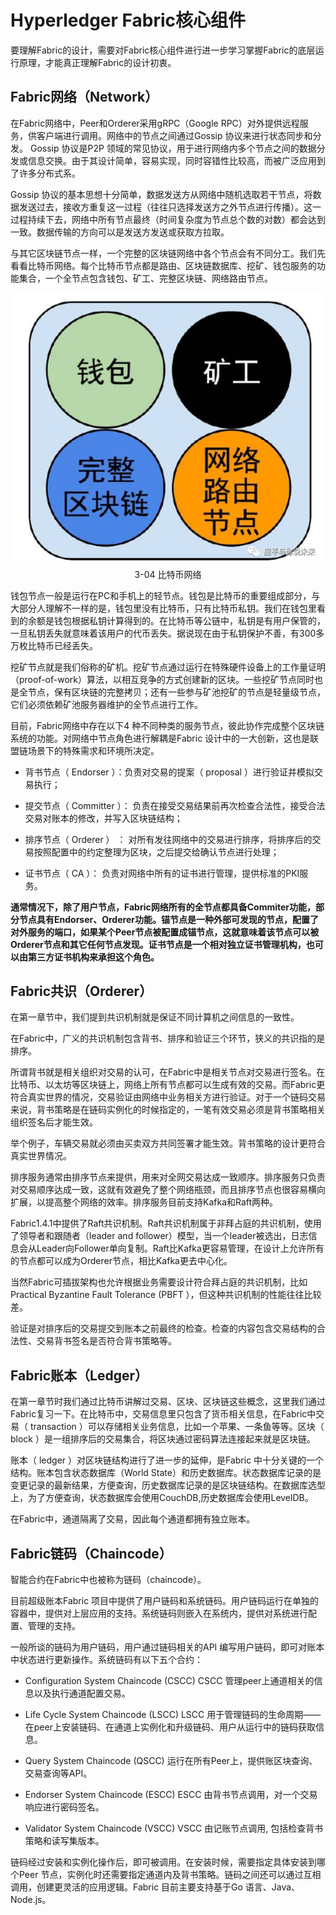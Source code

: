 # Hyperledger Fabric核心组件

要理解Fabric的设计，需要对Fabric核心组件进行进一步学习掌握Fabric的底层运行原理，才能真正理解Fabric的设计初衷。

## Fabric网络（Network）

在Fabric网络中，Peer和Orderer采用gRPC（Google RPC）对外提供远程服务，供客户端进行调用。网络中的节点之间通过Gossip 协议来进行状态同步和分发。
Gossip 协议是P2P 领域的常见协议，用于进行网络内多个节点之间的数据分发或信息交换。由于其设计简单，容易实现，同时容错性比较高，而被广泛应用到了许多分布式系。

Gossip 协议的基本思想十分简单，数据发送方从网络中随机选取若干节点，将数据发送过去，接收方重复这一过程（往往只选择发送方之外节点进行传播）。这一过程持续下去，网络中所有节点最终（时间复杂度为节点总个数的对数）都会达到一致。数据传输的方向可以是发送方发送或获取方拉取。

与其它区块链节点一样，一个完整的区块链网络中各个节点会有不同分工。我们先看看比特币网络。每个比特币节点都是路由、区块链数据库、挖矿、钱包服务的功能集合，一个全节点包含钱包、矿工、完整区块链、网络路由节点。

<div align=center>


![比特币网络](./pic/bitcoin_peers.png)  
3-04 比特币网络
</div>
钱包节点一般是运行在PC和手机上的轻节点。钱包是比特币的重要组成部分，与大部分人理解不一样的是，钱包里没有比特币，只有比特币私钥。我们在钱包里看到的余额是钱包根据私钥计算得到的。在比特币等公链中，私钥是有用户保管的，一旦私钥丢失就意味着该用户的代币丢失。据说现在由于私钥保护不善，有300多万枚比特币已经丢失。

挖矿节点就是我们俗称的矿机。挖矿节点通过运行在特殊硬件设备上的工作量证明（proof-of-work）算法，以相互竞争的方式创建新的区块。一些挖矿节点同时也是全节点，保有区块链的完整拷贝；还有一些参与矿池挖矿的节点是轻量级节点，它们必须依赖矿池服务器维护的全节点进行工作。

目前，Fabric网络中存在以下4 种不同种类的服务节点，彼此协作完成整个区块链系统的功能。对网络中节点角色进行解耦是Fabric 设计中的一大创新，这也是联盟链场景下的特殊需求和环境所决定。

* 背书节点（ Endorser ）：负责对交易的提案（ proposal ）进行验证并模拟交易执行；

* 提交节点（ Committer ）： 负责在接受交易结果前再次检查合法性，接受合法交易对账本的修改，并写入区块链结构；

* 排序节点（ Orderer ） ： 对所有发往网络中的交易进行排序，将排序后的交易按照配置中的约定整理为区块，之后提交给确认节点进行处理；

* 证书节点（ CA ）： 负责对网络中所有的证书进行管理，提供标准的PKI服务。

**通常情况下，除了用户节点，Fabric网络所有的全节点都具备Commiter功能，部分节点具有Endorser、Orderer功能。锚节点是一种外部可发现的节点，配置了对外服务的端口，如果某个Peer节点被配置成锚节点，这就意味着该节点可以被Orderer节点和其它任何节点发现。证书节点是一个相对独立证书管理机构，也可以由第三方证书机构来承担这个角色。**

## Fabric共识（Orderer）

在第一章节中，我们提到共识机制就是保证不同计算机之间信息的一致性。

在Fabric中，广义的共识机制包含背书、排序和验证三个环节，狭义的共识指的是排序。

所谓背书就是相关组织对交易的认可，在Fabric中是相关节点对交易进行签名。在比特币、以太坊等区块链上，网络上所有节点都可以生成有效的交易。而Fabric更符合真实世界的情况，交易验证由网络中业务相关方进行验证。对于一个链码交易来说，背书策略是在链码实例化的时候指定的，一笔有效交易必须是背书策略相关组织签名后才能生效。

举个例子，车辆交易就必须由买卖双方共同签署才能生效。背书策略的设计更符合真实世界情况。

排序服务通常由排序节点来提供，用来对全网交易达成一致顺序。排序服务只负责对交易顺序达成一致，这就有效避免了整个网络瓶颈，而且排序节点也很容易横向扩展，以提高整个网络的效率。排序服务目前支持Kafka和Raft两种。

Fabric1.4.1中提供了Raft共识机制。Raft共识机制属于非拜占庭的共识机制，使用了领导者和跟随者（leader and follower）模型，当一个leader被选出，日志信息会从Leader向Follower单向复制。Raft比Kafka更容易管理，在设计上允许所有的节点都可以成为Orderer节点，相比Kafka更去中心化。

当然Fabric可插拔架构也允许根据业务需要设计符合拜占庭的共识机制，比如Practical Byzantine Fault Tolerance (PBFT ），但这种共识机制的性能往往比较差。

验证是对排序后的交易提交到账本之前最终的检查。检查的内容包含交易结构的合法性、交易背书签名是否符合背书策略等。

## Fabric账本（Ledger）

在第一章节时我们通过比特币讲解过交易、区块、区块链这些概念，这里我们通过Fabric复习一下。在比特币中，交易信息里只包含了货币相关信息，在Fabric中交易（ transaction ）可以存储相关业务信息，比如一个苹果、一条鱼等等。区块（ block ）是一组排序后的交易集合，将区块通过密码算法连接起来就是区块链。

账本（ ledger ）对区块链结构进行了进一步的延伸，是Fabric 中十分关键的一个结构。账本包含状态数据库（World State）和历史数据库。状态数据库记录的是变更记录的最新结果，方便查询，历史数据库记录的是区块链结构。在数据库选型上，为了方便查询，状态数据库会使用CouchDB,历史数据库会使用LevelDB。

在Fabric中，通道隔离了交易，因此每个通道都拥有独立账本。

## Fabric链码（Chaincode）

智能合约在Fabric中也被称为链码（chaincode）。

目前超级账本Fabric 项目中提供了用户链码和系统链码。用户链码运行在单独的容器中，提供对上层应用的支持。系统链码则嵌入在系统内，提供对系统进行配置、管理的支持。

一般所谈的链码为用户链码，用户通过链码相关的API 编写用户链码，即可对账本中状态进行更新操作。系统链码有以下五个合约：

* Configuration System Chaincode (CSCC)
CSCC 管理peer上通道相关的信息以及执行通道配置交易。

* Life Cycle System Chaincode (LSCC)
LSCC 用于管理链码的生命周期——在peer上安装链码、在通道上实例化和升级链码、用户从运行中的链码获取信息。

* Query System Chaincode (QSCC)
运行在所有Peer上，提供账区块查询、交易查询等API。

* Endorser System Chaincode (ESCC)
ESCC 由背书节点调用，对一个交易响应进行密码签名。

* Validator System Chaincode (VSCC)
VSCC 由记账节点调用, 包括检查背书策略和读写集版本。

链码经过安装和实例化操作后，即可被调用。在安装时候，需要指定具体安装到哪个Peer 节点，实例化时还需要指定通道内及背书策略。链码之间还可以通过互相调用，创建更灵活的应用逻辑。Fabric 目前主要支持基于Go 语言、Java、Node.js。
